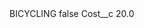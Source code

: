 <?xml version="1.0" encoding="UTF-8"?>
<CustomMetadata xmlns="http://soap.sforce.com/2006/04/metadata" xmlns:xsi="http://www.w3.org/2001/XMLSchema-instance" xmlns:xsd="http://www.w3.org/2001/XMLSchema">
    <label>BICYCLING</label>
    <protected>false</protected>
    <values>
        <field>Cost__c</field>
        <value xsi:type="xsd:double">20.0</value>
    </values>
</CustomMetadata>
